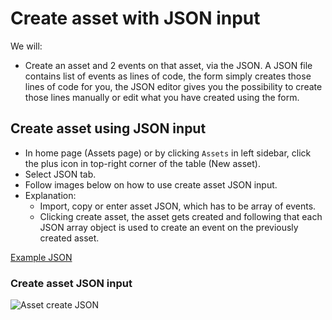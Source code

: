 
# Create asset with JSON input

We will:
- Create an asset and 2 events on that asset, via the JSON. A JSON file contains list of events as lines of code, the form simply creates those lines of code for you, the JSON editor gives you the possibility to create those lines manually or edit what you have created using the form.


## Create asset using JSON input
- In home page (Assets page) or by clicking `Assets` in left sidebar, click the plus icon in top-right corner of the table (New asset).
- Select JSON tab.
- Follow images below on how to use create asset JSON input.
- Explanation:
    - Import, copy or enter asset JSON, which has to be array of events.
    - Clicking create asset, the asset gets created and following that each JSON array object is used to create an event on the previously created asset.

[Example JSON](https://github.com/zimtlabs/documentation/tree/master/public/pages/tutorials/assets/json/chocolate-zimt-sku.json)

### Create asset JSON input
![Asset create JSON](/pages/tutorials/assets/images/create-asset-json.png)